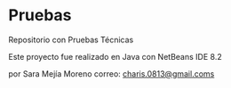 # Pruebas
Repositorio con Pruebas Técnicas 


Este proyecto fue realizado en Java con NetBeans IDE 8.2

por Sara Mejía Moreno
correo: charis.0813@gmail.coms
